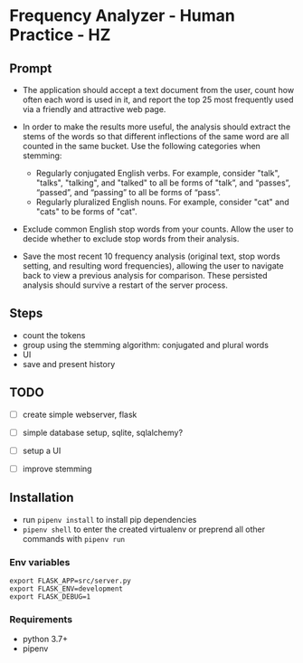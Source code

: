 # Frequency Analyzer - Human Practice - HZ

## Prompt
- The application should accept a text document from the user, count how often each word is used in it, and report the top 25 most frequently used via a friendly and attractive web page.
- In order to make the results more useful, the analysis should extract the stems of the words so that different inflections of the same word are all counted in the same bucket. Use the following categories when stemming:
  - Regularly conjugated English verbs. For example, consider "talk", "talks", "talking", and "talked" to all be forms of "talk”, and “passes”, “passed”, and “passing” to all be forms of “pass”.
  - Regularly pluralized English nouns. For example, consider "cat" and "cats" to be forms of "cat".

- Exclude common English stop words from your counts. Allow the user to decide whether to exclude stop words from their analysis.
- Save the most recent 10 frequency analysis (original text, stop words setting, and resulting word frequencies), allowing the user to navigate back to view a previous analysis for comparison.
These persisted analysis should survive a restart of the server process.


## Steps
- count the tokens
- group using the stemming algorithm: conjugated and plural words
- UI
- save and present history

## TODO
- [ ] create simple webserver, flask
- [ ] simple database setup, sqlite, sqlalchemy?
- [ ] setup a UI
- [ ] improve stemming


## Installation
- run `pipenv install` to install pip dependencies
- `pipenv shell` to enter the created virtualenv or preprend all other commands with `pipenv run`

### Env variables
```
export FLASK_APP=src/server.py
export FLASK_ENV=development
export FLASK_DEBUG=1
```

### Requirements
- python 3.7+
- pipenv
